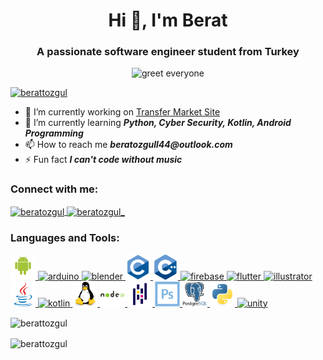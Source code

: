 <h1 align="center">
   Hi 👋, I'm Berat
</h1>
<h3 align="center">
   A passionate software engineer student from Turkey
</h3>
<p align="center">
   <img 
      width="30%" 
      src="https://github.com/berattozgul/berattozgul/blob/main/lang.gif"
      alt="greet everyone" />
</p>
<p align="left"> 
   <a href="https://github.com/ryo-ma/github-profile-trophy">
   <img src="https://github-profile-trophy.vercel.app/?username=berattozgul" alt="berattozgul" />
   </a> 
</p>
<ul>
   <li>🔭 I’m currently working on <a href="https://github.com/berattozgul/transfermarktsite">Transfer Market Site</a></li>
   <li>🌱 I’m currently learning <i><b>Python, Cyber Security, Kotlin, Android Programming</b></i></li>
   <li>📫 How to reach me <i><b>beratozgull44@outlook.com</b></i></li>
   <li>⚡ Fun fact <i><b>I can't code without music</b></i></li>
</ul>
<h3 align="left">
   Connect with me:
</h3>
<p align="left">
   <a href="https://linkedin.com/in/beratozgul" target="blank">
   <img align="center" src="https://raw.githubusercontent.com/rahuldkjain/github-profile-readme-generator/master/src/images/icons/Social/linked-in-alt.svg" 
      alt="beratozgul" height="30" width="40" />
   </a>
   <a href="https://instagram.com/beratozgul_" target="blank">
   <img align="center" src="https://raw.githubusercontent.com/rahuldkjain/github-profile-readme-generator/master/src/images/icons/Social/instagram.svg" 
      alt="beratozgul_" height="30" width="40" />
   </a>
</p>
<h3 align="left">Languages and Tools:</h3>
<p align="left"> 
   <a href="https://developer.android.com" target="_blank" rel="noreferrer"> 
   <img src="https://raw.githubusercontent.com/devicons/devicon/master/icons/android/android-original-wordmark.svg" alt="android" width="40" height="40"/>
   </a> 
   <a href="https://www.arduino.cc/" target="_blank" rel="noreferrer"> 
   <img src="https://cdn.worldvectorlogo.com/logos/arduino-1.svg" alt="arduino" width="40" height="40"/> 
   </a> 
   <a href="https://www.blender.org/" target="_blank" rel="noreferrer"> 
   <img src="https://download.blender.org/branding/community/blender_community_badge_white.svg" alt="blender" width="40" height="40"/> 
   </a>
   <a href="https://www.cprogramming.com/" target="_blank" rel="noreferrer"> 
   <img src="https://raw.githubusercontent.com/devicons/devicon/master/icons/c/c-original.svg" alt="c" width="40" height="40"/> 
   </a> 
   <a href="https://www.w3schools.com/cpp/" target="_blank" rel="noreferrer"> 
   <img src="https://raw.githubusercontent.com/devicons/devicon/master/icons/cplusplus/cplusplus-original.svg" alt="cplusplus" width="40" height="40"/>
   </a> 
   <a href="https://firebase.google.com/" target="_blank" rel="noreferrer"> 
   <img src="https://www.vectorlogo.zone/logos/firebase/firebase-icon.svg" alt="firebase" width="40" height="40"/> 
   </a> 
   <a href="https://flutter.dev" 
      target="_blank" 
      rel="noreferrer"> 
   <img 
      src="https://www.vectorlogo.zone/logos/flutterio/flutterio-icon.svg" 
      alt="flutter" 
      width="40" 
      height="40"/> 
   </a> 
   <a href="https://www.adobe.com/in/products/illustrator.html" target="_blank" rel="noreferrer"> 
   <img src="https://www.vectorlogo.zone/logos/adobe_illustrator/adobe_illustrator-icon.svg" alt="illustrator" width="40" height="40"/> 
   </a> 
   <a href="https://www.java.com" target="_blank" rel="noreferrer"> 
   <img src="https://raw.githubusercontent.com/devicons/devicon/master/icons/java/java-original.svg" alt="java" width="40" height="40"/> 
   </a> 
   <a href="https://kotlinlang.org" target="_blank" rel="noreferrer"> 
   <img src="https://www.vectorlogo.zone/logos/kotlinlang/kotlinlang-icon.svg" alt="kotlin" width="40" height="40"/> 
   </a> 
   <a href="https://www.linux.org/" target="_blank" rel="noreferrer"> 
   <img src="https://raw.githubusercontent.com/devicons/devicon/master/icons/linux/linux-original.svg" alt="linux" width="40" height="40"/>
   </a> 
   <a href="https://nodejs.org" target="_blank" rel="noreferrer"> 
   <img src="https://raw.githubusercontent.com/devicons/devicon/master/icons/nodejs/nodejs-original-wordmark.svg" alt="nodejs" width="40" height="40"/>
   </a> 
   <a href="https://pandas.pydata.org/" target="_blank" rel="noreferrer"> 
   <img src="https://raw.githubusercontent.com/devicons/devicon/2ae2a900d2f041da66e950e4d48052658d850630/icons/pandas/pandas-original.svg" alt="pandas" width="40" height="40"/> 
   </a> 
   <a href="https://www.photoshop.com/en" target="_blank" rel="noreferrer"> 
   <img src="https://raw.githubusercontent.com/devicons/devicon/master/icons/photoshop/photoshop-line.svg" alt="photoshop" width="40" height="40"/> 
   </a> 
   <a href="https://www.postgresql.org" target="_blank" rel="noreferrer">
   <img src="https://raw.githubusercontent.com/devicons/devicon/master/icons/postgresql/postgresql-original-wordmark.svg" alt="postgresql" width="40" height="40"/> 
   </a> 
   <a href="https://www.python.org" target="_blank" rel="noreferrer"> 
   <img src="https://raw.githubusercontent.com/devicons/devicon/master/icons/python/python-original.svg" alt="python" width="40" height="40"/> 
   </a> 
   <a href="https://unity.com/" target="_blank" rel="noreferrer"> 
   <img src="https://www.vectorlogo.zone/logos/unity3d/unity3d-icon.svg" alt="unity" width="40" height="40"/>
   </a> 
</p>
<p>
   <img align="center" 
      src="https://github-readme-stats.vercel.app/api/top-langs?username=berattozgul&show_icons=true&cache_seconds=1800&locale=en&layout=compact" 
      alt="berattozgul" />
</p>
<p>
   <img align="center" 
      src="https://github-readme-streak-stats.herokuapp.com/?user=berattozgul&theme=dark"
      alt="berattozgul" />
</p>
